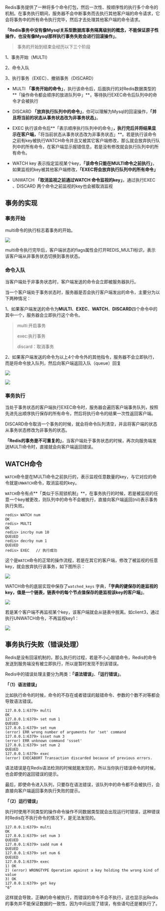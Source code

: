 Redis事务提供了一种将多个命令打包，然后一次性、按顺序性的执行多个命令的机制。在事务执行期间，服务器不会中断事务而去执行其他客户端的命令请求，它会将事务中的所有命令执行完毕，然后才去处理其他客户端的命令请求。

**「Redis事务中没有像Mysql关系型数据库事务隔离级别的概念，不能保证原子性操作，也没有像Mysql那样执行事务失败会进行回滚操作」**。

> 事务的开始到结束会经历以下三个阶段

1、事务开始（MULTI）

2、命令入队

3、执行事务（EXEC）、撤销事务（DISCARD）

- MULTI **「事务开始的命令」**，执行该命令后，后面执行的对Redis数据类型的**「操作命令都会顺序的放进队列中」**，等待执行EXEC命令后队列中的命令才会被执行  

- DISCARD **「放弃执行队列中的命令」**，你可以理解为Mysql的回滚操作，**「并且将当前的状态从事务状态改为非事务状态」**。  

- EXEC 执行该命令后**「表示顺序执行队列中的命令」**，执行完后并将结果显示在客户端，**「将当前状态从事务状态改为非事务状态」**。若是执行该命令之前有key被执行WATCH命令并且又被其它客户端修改，那么就会放弃执行队列中的所有命令，在客户端显示报错信息，若是没有修改就会执行队列中的所有命令。 

-  WATCH key 表示指定监视某个key，**「该命令只能在MULTI命令之前执行」**，如果监视的key被其他客户端修改，**「EXEC将会放弃执行队列中的所有命令」**  

- UNWATCH **「取消监视之前通过WATCH 命令监视的key」**，通过执行EXEC 、DISCARD 两个命令之前监视的key也会被取消监视

## 事务的实现

### 事务开始

multi命令的执行标志着事务的开始。

![](https://gitee.com/bravehui/PicGoPictureBed/raw/master/img/markmap/20210428220200.png)

multi命令执行完毕后，客户端状态的flags属性会打开REDIS_MULTI标识，表示该客户端从非事务状态切换到事务状态。

### 命令入队

当客户端处于非事务状态时，客户端发送的命令会立即被服务器执行。

当一个客户端处于事务状态时，服务器是否会执行客户端发出的命令，主要分为以下两种情况：

1、如果客户端发送的命令为**MULTI**、**EXEC**、**WATCH**、**DISCARD**四个命令中的其中一个，服务器会立即执行这个命令。

> multi:开启事务
>
> exec:执行事务
>
> discard：取消事务

2、如果客户端发送的命令为以上4个命令外的其他指令，服务器不会立即执行，而是将命令放入队列，然后向客户端返回入队（queue）回复

![](https://gitee.com/bravehui/PicGoPictureBed/raw/master/img/markmap/20210428220822.png)

![](https://gitee.com/bravehui/PicGoPictureBed/raw/master/img/markmap/20210428225627.png)

### 事务执行

当处于事务状态的客户端执行EXEC命令时，服务器会遍历客户端事务队列，按照先进先出顺序执行保存的所有命令，然后将执行命令的结果一次性返回客户端。

DISCARD命令取消一个事务的时候，就会将命令队列清空，并且将客户端的状态从事务状态修改为非事务的状态。

**「Redis的事务是不可重复的」**，当客户端处于事务状态的时候，再次向服务端发送MULTI命令时，直接就会向客户端返回错误。

## WATCH命令

`WATCH`命令是在MULTI命令之前执行的，表示监视任意数量的key，与它对应的命令就是`UNWATCH`命令，取消监视的key。

`WATCH`命令有点**「类似于乐观锁机制」**，在事务执行的时候，若是被监视的任意一个key被更改，则队列中的命令不会被执行，直接向客户端返回(nil)表示事务执行失败。

```shell
redis> WATCH num
OK
redis> MULTI
OK
redis> incrby num 10
QUEUED
redis> decrby num 1
QUEUED
redis> EXEC   // 执行成功
```

这个是`WATCH`命令的正常的操作流程，若是在其它的客户端，修改了被监视的任意key，就会放弃执行该事务，如下图所示：

![](https://gitee.com/bravehui/PicGoPictureBed/raw/master/img/markmap/20210428225840.png)

WATCH命令的底层实现中保存了`watched_keys` 字典，**「字典的键保存的是监视的key，值是一个链表，链表中的每个节点值保存的是监视该key的客户端」**。

![](https://gitee.com/bravehui/PicGoPictureBed/raw/master/img/markmap/20210428225919.png)

若是某个客户端不再监视某个key，该客户端就会从链表中脱离。如client3，通过执行UNWATCH命令，不再监视key1：

![](https://gitee.com/bravehui/PicGoPictureBed/raw/master/img/markmap/20210428225939.png)





## 事务执行失败（错误处理）

Redis是没有回滚机制的，那么执行的过程，若是不小心敲错命令，Redis的命令发送到服务端没有被立即执行，所以是暂时发现不到该错误。

Redis中的错误处理主要分为两类：**「语法错误」**、**「运行错误」**。

**「（1）语法错误」**

比如执行命令的时候，命令的不存在或者错误的敲错命令、参数的个数不对等都会导致语法错误。

```shell
127.0.0.1:6379> multi
OK
127.0.0.1:6379> set num 1
QUEUED
127.0.0.1:6379> set num
(error) ERR wrong number of arguments for 'set' command
127.0.0.1:6379> ssset num 3
(error) ERR unknown command 'ssset'
127.0.0.1:6379> set num 2
QUEUED
127.0.0.1:6379> exec
(error) EXECABORT Transaction discarded because of previous errors.
```

语法错误是在Redis语法检测的时候就能发现的，所以当你执行错误命令的时候，也会即使的返回错误的提示。

最后，即使命令进入队列，只要存在语法错误，该队列中的命令都不会被执行，会直接向客户端返回事务执行失败的提示。

**「（2）运行错误」**

执行时使用不同类型的操作命令操作不同数据类型就会出现运行时错误，这种错误时Redis在不执行命令的情况下，是无法发现的。

```shell
127.0.0.1:6379> multi
OK
127.0.0.1:6379> set num 3
QUEUED
127.0.0.1:6379> sadd num 4
QUEUED
127.0.0.1:6379> set num 6
QUEUED
127.0.0.1:6379> exec
1) OK
2) (error) WRONGTYPE Operation against a key holding the wrong kind of value
3) OK
127.0.0.1:6379> get key
"6"
```

这样就会导致，正确的命令被执行，而错误的命令不会不执行，这也显示出Redis的事务并不能保证数据的一致性，因为中间出现了错误，有些语句还是被执行了。